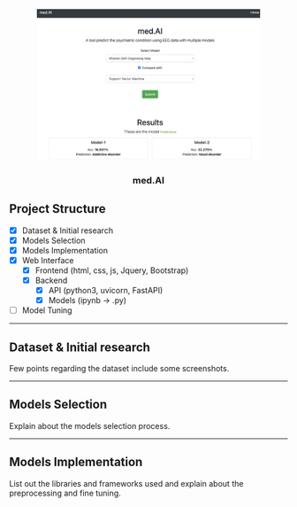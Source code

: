 <div align="center">

<img src="images/1.png" alt="Logo" width="80%" height="80%">
  <h3 align="center">med.AI</h3>
</div>

## Project Structure

- [x] Dataset & Initial research
- [x] Models Selection
- [x] Models Implementation
- [x] Web Interface
    - [x] Frontend (html, css, js, Jquery, Bootstrap)
    - [x] Backend 
        - [x] API (python3, uvicorn, FastAPI)
        - [x] Models (ipynb -> .py)
- [ ] Model Tuning
-----
## Dataset & Initial research

Few points regarding the dataset include some screenshots.

-----

## Models Selection


Explain about the models selection process.

-----
## Models Implementation

List out the libraries and frameworks used and explain about the preprocessing and fine tuning.